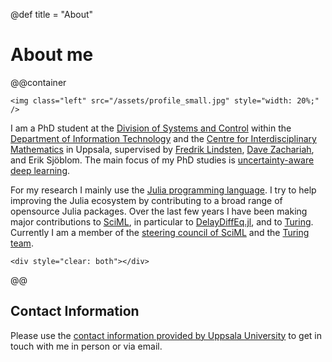 @def title = "About"

# About me

@@container

~~~
<img class="left" src="/assets/profile_small.jpg" style="width: 20%;" />
~~~

I am a PhD student at the [Division of Systems and Control](https://www.it.uu.se/research/systems_and_control)
within the [Department of Information Technology](https://www.it.uu.se) and the
[Centre for Interdisciplinary Mathematics](https://www.math.uu.se/CIM) in Uppsala,
supervised by [Fredrik Lindsten](https://liu.se/en/employee/freli29),
[Dave Zachariah](http://www.it.uu.se/katalog/davza513), and Erik Sjöblom. The main focus of my PhD studies is [uncertainty-aware deep learning](http://www.math.uu.se/digitalAssets/396/c_396868-l_1-k_lindsten.pdf).

For my research I mainly use the [Julia programming language](https://julialang.org).
I try to help improving the Julia ecosystem by contributing to a broad range of opensource
Julia packages. Over the last few years I have been making major contributions to
[SciML](https://sciml.ai), in particular to [DelayDiffEq.jl](https://github.com/devmotion/DelayDiffEq.jl), and to [Turing](https://turing.ml).
Currently I am a member of the [steering council of SciML](https://sciml.ai/governance.html) and the [Turing team](https://turing.ml/dev/team/).

~~~
<div style="clear: both"></div>
~~~

@@

## Contact Information

Please use the
[contact information provided by Uppsala University](http://www.it.uu.se/katalog/davwi492) to get in touch with me in person or via email.

